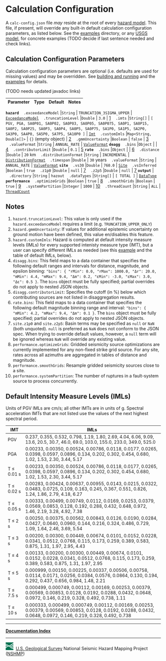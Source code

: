 # Calculation Configuration

A `calc-config.json` file _may_ reside at the root of every [hazard model](hazard-model). This
file, if present, will override any built-in default calculation configuration parameters, as
listed below. See the [examples](/usgs/nshmp-haz/tree/master/etc/examples) directory, or any
[USGS model](usgs-models), for concrete examples (TODO decide if last sentence needed and check
links).

## Calculation Configuration Parameters

Calculation configuration parameters are optional (i.e. defaults are used for missing values) and
may be overridden. See [building and running](building-&-running) and the
[examples](/usgs/nshmp-haz/tree/master/etc/examples) for details.

(TODO needs updated javadoc links)

Parameter | Type | Default | Notes |
--------- | ---- | ------- | ----- |
__`hazard`__
&nbsp;&nbsp;&nbsp;`.exceedanceModel`       |`String`   | `TRUNCATION_3SIGMA_UPPER` | [`ExceedanceModel`](http://usgs.github.io/nshmp-haz/javadoc/index.html?gov/usgs/earthquake/nshmp/calc/ExceedanceModel.html)
&nbsp;&nbsp;&nbsp;`.truncationLevel`       |`Double`   | `3.0`                     | [1](notes)
&nbsp;&nbsp;&nbsp;`.imts`                  |`String[]` | `[ PGV, PGA, SA0P01, SA0P02, SA0P03, SA0P05, SA0P075, SA0P1, SA0P15, SA0P2, SA0P25, SA0P3, SA0P4, SA0P5, SA0P75, SA1P0, SA1P5, SA2P0, SA3P0, SA4P0, SA5P0, SA7P5, SA10P0 ]` | [`Imt`](http://usgs.github.io/nshmp-haz/javadoc/index.html?gov/usgs/earthquake/nshmp/gmm/Imt.html)
&nbsp;&nbsp;&nbsp;`.customImls`            |`Map<String, Double[]>`  | `{}` (empty object)     | [2](#notes)
&nbsp;&nbsp;&nbsp;`.gmmUncertainty`        |`Boolean`  | `false`                   | [3](#notes)
&nbsp;&nbsp;&nbsp;`.valueFormat`           |`String`   | `ANNUAL_RATE`             | [`ValueFormat`](http://usgs.github.io/nshmp-haz/javadoc/index.html?gov/usgs/earthquake/nshmp/calc/ValueFormat.html)
__`deagg`__
&nbsp;&nbsp;&nbsp;`.bins`                  |`Object`   |                           | [4](#notes)
&nbsp;&nbsp;&nbsp;`.contributorLimit`      |`Double`   | `0.1`                     | [5](#notes)
__`rate`__
&nbsp;&nbsp;&nbsp;`.bins`                  |`Object`   |                           | [6](#notes)
&nbsp;&nbsp;&nbsp;`.distance`              |`Double`   | `20` km
&nbsp;&nbsp;&nbsp;`.distributionFormat`    |`String`   | `INCREMENTAL`             | [`DistributionFormat`](http://usgs.github.io/nshmp-haz/javadoc/index.html?gov/usgs/earthquake/nshmp/calc/DistributionFormat.html)
&nbsp;&nbsp;&nbsp;`.timespan`              |`Double`   | `30` years
&nbsp;&nbsp;&nbsp;`.valueFormat`           |`String`   | `ANNUAL_RATE`             | [`ValueFormat`](http://usgs.github.io/nshmp-haz/javadoc/index.html?gov/usgs/earthquake/nshmp/calc/ValueFormat.html)
__`site`__
&nbsp;&nbsp;&nbsp;`.vs30`                  |`Double`   | `760.0`                   | [`Site`](http://usgs.github.io/nshmp-haz/javadoc/index.html?gov/usgs/earthquake/nshmp/calc/Site.html)
&nbsp;&nbsp;&nbsp;`.vsInferred`            |`Boolean`  | `true`
&nbsp;&nbsp;&nbsp;`.z1p0`                  |`Double`   | `null`                    | [7](#notes)
&nbsp;&nbsp;&nbsp;`.z2p5`                  |`Double`   | `null`                    | [7](#notes)
__`output`__                               |
&nbsp;&nbsp;&nbsp;`.directory`             |`String`   | `hazout`
&nbsp;&nbsp;&nbsp;`.dataTypes`             |`String[]` | `[ TOTAL ]`               | [`DataType`](http://usgs.github.io/nshmp-haz/javadoc/index.html?gov/usgs/earthquake/nshmp/calc/DataType.html)
__`performance`__
&nbsp;&nbsp;&nbsp;`.optimizeGrids`         |`Boolean`  | `true`                    | [8](#notes)
&nbsp;&nbsp;&nbsp;`.smoothGrids`           |`Boolean`  | `true`                    | [9](#notes)
&nbsp;&nbsp;&nbsp;`.systemPartition`       |`Integer`  | `1000`                    | [10](#notes)
&nbsp;&nbsp;&nbsp;`.threadCount`           |`String`   | `ALL`                     | [`ThreadCount`](http://usgs.github.io/nshmp-haz/javadoc/index.html?gov/usgs/earthquake/nshmp/calc/ThreadCount.html)

## Notes

1. `hazard.truncationLevel`: This value is only used if the `hazard.exceedanceModel` requires a
   limit (e.g. `TRUNCATION_UPPER_ONLY`)
2. `hazard.gmmUncertainty`: If values for additional epistemic uncertainty on ground motion have
   been defined, this value en/disables this feature.
3. `hazard.customImls`: Hazard is computed at default intensity measure levels (IMLs) for every
   supported intenisty measure type (IMT), but a user can specify different IMLs as needed (see
   this [example](/usgs/nshmp-haz/blob/master/etc/examples/2-custom-config/config.json) and the
   table of default IMLs, below).
4. `disagg.bins`: This field maps to a data container that specifies the following default ranges
   and intervals for distance, magnitude, and epsilon binning: `"bins": { "rMin": 0.0, "rMax":
   1000.0, "Δr": 20.0, "mMin": 4.4, "mMax": 9.4, "Δm": 0.2, "εMin": -3.0, "εMax": 3.0, "Δε": 0.5 }`.
   The `bins` object must be fully specified; partial overrides do not apply to nested JSON objects.
5. `disagg.contributorLimit`: Specifies the cutoff (in %) below which contributing sources are not
   listed in disaggregation results.
6. `rate.bins`: This field maps to a data container that specifies the following default magnitude
   binning range and interval: `"bins": { "mMin": 4.2, "mMax": 9.4, "Δm": 0.1 }`. The `bins` object
   must be fully specified; partial overrides do not apply to nested JSON objects.
7. `site.z1p0` and `site.z2p5`: Basin terms may be specified as `null` or `NaN` (both unquoted).
   `null` is preferred as `NaN` does not conform to the JSON spec. When trying to override default
   values, however, a `null` term will be ignored whereas `NaN` will override any existing value.
8. `performance.optimizeGrids`: Gridded seismicity source optimizations are currently implemented
   for any non-fixed strike grid source. For any site, rates across all azimuths are aggregated
   in tables of distance and magnitude.
9. `performance.smoothGrids`: Resample gridded seismicity sources close to a site.
10. `performance.systemPartition`: The number of ruptures in a fault-system source to process
    concurrently.

## Default Intensity Measure Levels (IMLs)

Units of PGV IMLs are cm/s; all other IMTs are in units of g. Spectral acceleration IMTs that are
not listed use the values of the next highest spectral period.

IMT        | IMLs
-----------|-----
PGV        | 0.237, 0.355, 0.532, 0.798, 1.19, 1.80, 2.69, 4.04, 6.06, 9.09, 13.6, 20.5, 30.7, 46.0, 69.0, 103.0, 155.0, 233.0, 349.0, 525.0
PGA        | 0.00233, 0.00350, 0.00524, 0.00786, 0.0118, 0.0177, 0.0265, 0.0398, 0.0597, 0.0896, 0.134, 0.202, 0.302, 0.454, 0.680, 1.02, 1.53, 2.30, 3.44, 5.17
T ≤ 0.01 s | 0.00233, 0.00350, 0.00524, 0.00786, 0.0118, 0.0177, 0.0265, 0.0398, 0.0597, 0.0896, 0.134, 0.202, 0.302, 0.454, 0.680, 1.02, 1.53, 2.30, 3.44, 5.17
T ≤ 0.02 s | 0.00283, 0.00424, 0.00637, 0.00955, 0.0143, 0.0215, 0.0322, 0.0483, 0.0725, 0.109, 0.163, 0.245, 0.367, 0.551, 0.826, 1.24, 1.86, 2.79, 4.18, 6.27
T ≤ 0.05 s | 0.00333, 0.00499, 0.00749, 0.0112, 0.0169, 0.0253, 0.0379, 0.0569, 0.0853, 0.128, 0.192, 0.288, 0.432, 0.648, 0.972, 1.46, 2.19, 3.28, 4.92, 7.38
T ≤ 2 s    | 0.00250, 0.00375, 0.00562, 0.00843, 0.0126, 0.0190, 0.0284, 0.0427, 0.0640, 0.0960, 0.144, 0.216, 0.324, 0.486, 0.729, 1.09, 1.64, 2.46, 3.69, 5.54
T ≤ 3 s    | 0.00200, 0.00300, 0.00449, 0.00674, 0.0101, 0.0152, 0.0228, 0.0341, 0.0512, 0.0768, 0.115, 0.173, 0.259, 0.389, 0.583, 0.875, 1.31, 1.97, 2.95, 4.43
T ≤ 4 s    | 0.00133, 0.00200, 0.00300, 0.00449, 0.00674, 0.0101, 0.0152, 0.0228, 0.0341, 0.0512, 0.0768, 0.115, 0.173, 0.259, 0.389, 0.583, 0.875, 1.31, 1.97, 2.95
T ≤ 5 s    | 0.000999, 0.00150, 0.00225, 0.00337, 0.00506, 0.00758, 0.0114, 0.0171, 0.0256, 0.0384, 0.0576, 0.0864, 0.130, 0.194, 0.292, 0.437, 0.656, 0.984, 1.48, 2.21
T ≤ 7.5 s  | 0.000499, 0.000749, 0.00112, 0.00169, 0.00253, 0.00379, 0.00569, 0.00853, 0.0128, 0.0192, 0.0288, 0.0432, 0.0648, 0.0972, 0.146, 0.219, 0.328, 0.492, 0.738, 1.11
T ≤ 10 s   | 0.000333, 0.000499, 0.000749, 0.00112, 0.00169, 0.00253, 0.00379, 0.00569, 0.00853, 0.0128, 0.0192, 0.0288, 0.0432, 0.0648, 0.0972, 0.146, 0.219, 0.328, 0.492, 0.738

---

[**Documentation Index**](docs/README.md)

---
![USGS logo](docs/pages/images/usgs-icon.png) &nbsp;[U.S. Geological Survey](https://www.usgs.gov)
National Seismic Hazard Mapping Project ([NSHMP](https://earthquake.usgs.gov/hazards/))
